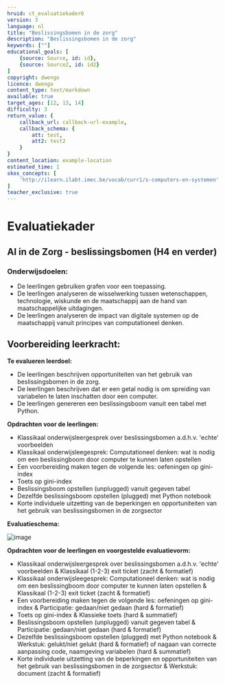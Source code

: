 ```yaml
---
hruid: ct_evaluatiekader6
version: 3
language: nl
title: "Beslissingsbomen in de zorg"
description: "Beslissingsbomen in de zorg"
keywords: [""]
educational_goals: [
    {source: Source, id: id}, 
    {source: Source2, id: id2}
]
copyright: dwengo
licence: dwengo
content_type: text/markdown
available: true
target_ages: [12, 13, 14]
difficulty: 3
return_value: {
    callback_url: callback-url-example,
    callback_schema: {
        att: test,
        att2: test2
    }
}
content_location: example-location
estimated_time: 1
skos_concepts: [
    'http://ilearn.ilabt.imec.be/vocab/curr1/s-computers-en-systemen'
]
teacher_exclusive: true
---
```


# Evaluatiekader

## AI in de Zorg - beslissingsbomen (H4 en verder)

### Onderwijsdoelen:
- De leerlingen gebruiken grafen voor een toepassing.
- De leerlingen analyseren de wisselwerking tussen wetenschappen, technologie, wiskunde en de maatschappij aan de hand van maatschappelijke uitdagingen.    
- De leerlingen analyseren de impact van digitale systemen op de maatschappij vanuit principes van computationeel denken.

**Voorbereiding leerkracht:** 
- 

**Te evalueren leerdoel:** 
- De leerlingen beschrijven opportuniteiten van het gebruik van beslissingsbomen in de zorg. 
- De leerlingen beschrijven dat er een getal nodig is om spreiding van variabelen te laten inschatten door een computer.
- De leerlingen genereren een beslissingsboom vanuit een tabel met Python.

**Opdrachten voor de leerlingen:**<br>
- Klassikaal onderwijsleergesprek over beslissingsbomen a.d.h.v. 'echte' voorbeelden
- Klassikaal onderwijsleegesprek: Computationeel denken: wat is nodig om een beslissingboom door computer te kunnen laten opstellen 
- Een voorbereiding maken tegen de volgende les: oefeningen op gini-index
- Toets op gini-index
- Beslissingsboom opstellen (unplugged) vanuit gegeven tabel
- Dezelfde beslissingsboom opstellen (plugged) met Python notebook
- Korte individuele uitzetting van de beperkingen en opportuniteiten van het gebruik van beslissingsbomen in de zorgsector
 
**Evaluatieschema:**

![image](https://github.com/dwengovzw/learning_content/assets/48352335/b67b11f2-185f-4909-a44d-ad0d7e9c6c74)

**Opdrachten voor de leerlingen en voorgestelde evaluatievorm:**<br>
- Klassikaal onderwijsleergesprek over beslissingsbomen a.d.h.v. 'echte' voorbeelden & Klassikaal (1-2-3) exit ticket (zacht & formatief)
- Klassikaal onderwijsleegesprek: Computationeel denken: wat is nodig om een beslissingboom door computer te kunnen laten opstellen & Klassikaal (1-2-3) exit ticket (zacht & formatief)
- Een voorbereiding maken tegen de volgende les: oefeningen op gini-index & Participatie: gedaan/niet gedaan (hard & formatief)
- Toets op gini-index & Klassieke toets (hard & summatief)
- Beslissingsboom opstellen (unplugged) vanuit gegeven tabel & Participatie: gedaan/niet gedaan (hard & formatief)
- Dezelfde beslissingsboom opstellen (plugged) met Python notebook & Werkstuk: gelukt/niet gelukt (hard & formatief) of nagaan van correcte aanpassing code, naamgeving variabelen (hard & summatief)
- Korte individuele uitzetting van de beperkingen en opportuniteiten van het gebruik van beslissingsbomen in de zorgsector & Werkstuk: document (zacht & formatief)

